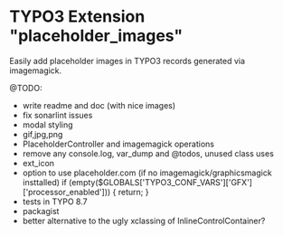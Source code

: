# TYPO3 Extension "placeholder_images"
Easily add placeholder images in TYPO3 records generated via imagemagick.

@TODO:
- write readme and doc (with nice images)
- fix sonarlint issues 
- modal styling
- gif,jpg,png
- PlaceholderController and imagemagick operations  
- remove any console.log, var_dump and @todos, unused class uses
- ext_icon
- option to use placeholder.com (if no imagemagick/graphicsmagick insttalled)
if (empty($GLOBALS['TYPO3_CONF_VARS']['GFX']['processor_enabled'])) {
    return;
}
- tests in TYPO 8.7
- packagist
- better alternative to the ugly xclassing of InlineControlContainer?